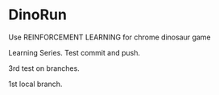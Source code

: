 # DinoRun
Use REINFORCEMENT LEARNING for chrome dinosaur game

Learning Series. Test commit and push.

3rd test on branches.

1st local branch.